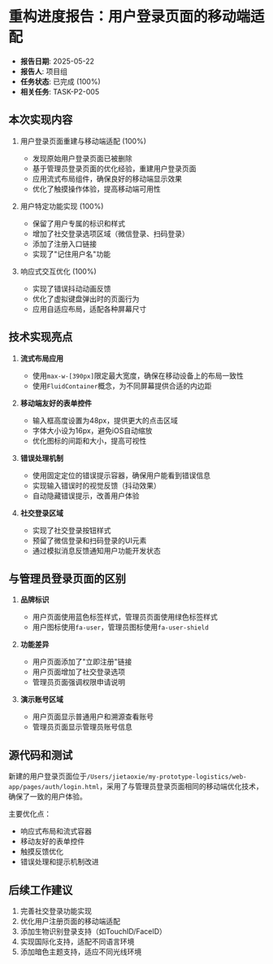# 重构进度报告：用户登录页面的移动端适配

<!-- updated for: 完成用户登录页面移动端适配优化 -->

- **报告日期**: 2025-05-22
- **报告人**: 项目组
- **任务状态**: 已完成 (100%)
- **相关任务**: TASK-P2-005

## 本次实现内容

1. 用户登录页面重建与移动端适配 (100%)
   - 发现原始用户登录页面已被删除
   - 基于管理员登录页面的优化经验，重建用户登录页面
   - 应用流式布局组件，确保良好的移动端显示效果
   - 优化了触摸操作体验，提高移动端可用性

2. 用户特定功能实现 (100%)
   - 保留了用户专属的标识和样式
   - 增加了社交登录选项区域（微信登录、扫码登录）
   - 添加了注册入口链接
   - 实现了"记住用户名"功能

3. 响应式交互优化 (100%)
   - 实现了错误抖动动画反馈
   - 优化了虚拟键盘弹出时的页面行为
   - 应用自适应布局，适配各种屏幕尺寸

## 技术实现亮点

1. **流式布局应用**
   - 使用`max-w-[390px]`限定最大宽度，确保在移动设备上的布局一致性
   - 使用`FluidContainer`概念，为不同屏幕提供合适的内边距

2. **移动端友好的表单控件**
   - 输入框高度设置为48px，提供更大的点击区域
   - 字体大小设为16px，避免iOS自动缩放
   - 优化图标的间距和大小，提高可视性

3. **错误处理机制**
   - 使用固定定位的错误提示容器，确保用户能看到错误信息
   - 实现输入错误时的视觉反馈（抖动效果）
   - 自动隐藏错误提示，改善用户体验

4. **社交登录区域**
   - 实现了社交登录按钮样式
   - 预留了微信登录和扫码登录的UI元素
   - 通过模拟消息反馈通知用户功能开发状态

## 与管理员登录页面的区别

1. **品牌标识**
   - 用户页面使用蓝色标签样式，管理员页面使用绿色标签样式
   - 用户图标使用`fa-user`，管理员图标使用`fa-user-shield`

2. **功能差异**
   - 用户页面添加了"立即注册"链接
   - 用户页面增加了社交登录选项
   - 管理员页面强调权限申请说明

3. **演示账号区域**
   - 用户页面显示普通用户和溯源查看账号
   - 管理员页面显示管理员账号信息

## 源代码和测试

新建的用户登录页面位于`/Users/jietaoxie/my-prototype-logistics/web-app/pages/auth/login.html`，采用了与管理员登录页面相同的移动端优化技术，确保了一致的用户体验。

主要优化点：
- 响应式布局和流式容器
- 移动友好的表单控件
- 触摸反馈优化
- 错误处理和提示机制改进

## 后续工作建议

1. 完善社交登录功能实现
2. 优化用户注册页面的移动端适配
3. 添加生物识别登录支持（如TouchID/FaceID）
4. 实现国际化支持，适配不同语言环境
5. 添加暗色主题支持，适应不同光线环境 